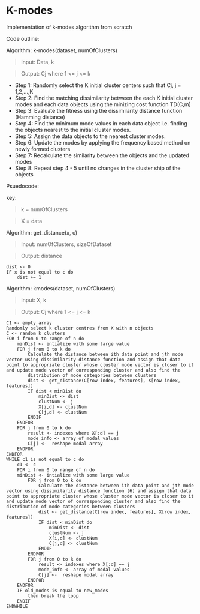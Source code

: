 # K-modes
Implementation of k-modes algorithm from scratch


Code outline:

Algorithm: k-modes(dataset, numOfClusters)
> Input: Data, k

> Output: Cj where 1 <= j <= k

* Step 1: Randomly select the K initial cluster centers such that Cj, j = 1,2,...,K
* Step 2: Find the matching dissimilarity between the each K initial cluster modes and each data objects using the minizing cost function TD(C,m)
* Step 3: Evaluate the fitness using the dissimilarity distance function (Hamming distance)
* Step 4: Find the minimum mode values in each data object i.e. finding the objects nearest to the initial cluster modes.
* Step 5: Assign the data objects to the nearest cluster modes.
* Step 6: Update the modes by applying the frequency based method on newly formed clusters
* Step 7: Recalculate the similarity between the objects and the updated modes 
* Step 8: Repeat step 4 - 5 until no changes in the cluster ship of the objects

Psuedocode:

key:
> k = numOfClusters

> X = data

Algorithm: get_distance(x, c)
> Input: numOfClusters, sizeOfDataset

> Output: distance
```
dist <- 0
IF x is not equal to c do
	dist += 1
```


Algorithm: kmodes(dataset, numOfClusters)
> Input: X, k

> Output: Cj where 1 <= j <= k
```
C1 <- empty array
Randomly select k cluster centres from X with n objects
C <- random k clusters
FOR i from 0 to range of n do  
	minDist <- intialize with some large value
    FOR j from 0 to k do
	    Calculate the distance between ith data point and jth mode vector using dissimilarity distance function and assign that data point to appropriate cluster whose cluster mode vector is closer to it and update mode vector of corresponding cluster and also find the
		distribution of mode categories between clusters
		dist <- get_distance(C[row index, features], X[row index, features])
        IF dist < minDist do
            minDist <- dist
            clustNum <- j
            X[i,d] <- clustNum
            C[j,d] <- clustNum
        ENDIF
    ENDFOR
    FOR j from 0 to k do
    	result <- indexes where X[:d] == j
        mode_info <- array of modal values
        C[j] <-  reshape modal array
    ENDFOR
ENDFOR
WHILE c1 is not equal to c do
	c1 <- c
	FOR i from 0 to range of n do  
	minDist <- intialize with some large value
	    FOR j from 0 to k do
		    Calculate the distance between ith data point and jth mode vector using dissimilarity distance function (6) and assign that data point to appropriate cluster whose cluster mode vector is closer to it and update mode vector of corresponding cluster and also find the distribution of mode categories between clusters 
			dist <- get_distance(C[row index, features], X[row index, features])
	        IF dist < minDist do
	            minDist <- dist
	            clustNum <- j
	            X[i,d] <- clustNum
	            C[j,d] <- clustNum
	        ENDIF
    	ENDFOR
    	FOR j from 0 to k do
	    	result <- indexes where X[:d] == j
	        mode_info <- array of modal values
	        C[j] <-  reshape modal array
    	ENDFOR
	ENDFOR
	IF old_modes is equal to new_modes
	 	then break the loop
 	ENDIF
ENDWHILE
```
